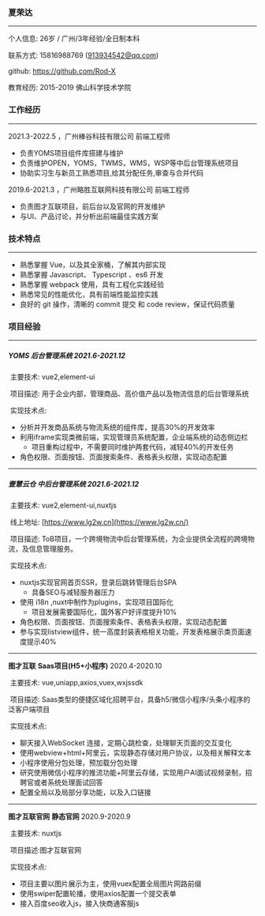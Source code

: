 ### 夏荣达

---

个⼈信息: 26岁 / 广州/3年经验/全日制本科

联系⽅式: 15816988769 (913934542@qq.com)

 github: https://github.com/Rod-X

教育经历: 2015-2019 佛山科学技术学院



### ⼯作经历 

---

2021.3-2022.5 ，广州棒谷科技有限公司 前端⼯程师 

- 负责YOMS项目组件库搭建与维护
- 负责维护OPEN，YOMS，TWMS，WMS，WSP等中后台管理系统项目
- 协助实习生与新员工熟悉项目,给其分配任务,审查与合并代码

2019.6-2021.3 ，广州略胜互联网科技有限公司 前端⼯程师 

+ 负责图才互联项目，前后台以及官网的开发维护
+ 与UI、产品讨论，并分析出前端最佳实践方案




### 技术特点 

---

+ 熟悉掌握 Vue，以及其全家桶，了解其内部实现
+ 熟悉掌握 Javascript、 Typescript 、es6 开发
+ 熟悉掌握 webpack 使用，具有工程化实践经验
+ 熟悉常⻅的性能优化，具有前端性能监控实践
+ 良好的 git 操作，清晰的 commit 提交 和 code review，保证代码质量




### 项⽬经验
---

##### **YOMS**	**后台管理系统**	2021.6-2021.12

​	主要技术: vue2,element-ui

​	项目描述: 用于企业内部，管理商品、高价值产品以及物流信息的后台管理系统

​	实现技术点:

+ 分析并开发商品系统与物流系统的组件库，提高30%的开发效率
+ 利用iframe实现类微前端，实现管理员系统配置，企业端系统的动态侧边栏
  - 项目重构过程中，不需要同时维护两套代码，减轻40%的开发任务
+ 角色权限、页面按钮、页面搜索条件、表格表头权限，实现动态配置



---

##### **壹慧云仓**	**中后台管理系统**	2021.6-2021.12

​	主要技术: vue2,element-ui,nuxtjs

​	线上地址: [https://www.lg2w.cn](https://www.lg2w.cn/)

​	项目描述: ToB项目，一个跨境物流中后台管理系统，为企业提供全流程的跨境物流，及信息管理服务。

​	实现技术点:

+ nuxtjs实现官网首页SSR，登录后跳转管理后台SPA
  - 具备SEO与减轻服务器压力
+ 使用 i18n ,nuxt中制作为plugins，实现项目国际化
  - 项目发展需要国际化，国外客户好评度提升10%
+ 角色权限、页面按钮、页面搜索条件、表格表头权限，实现动态配置
+ 参与实现listview组件，统一高度封装表格相关功能，开发表格展示类页面速度提示40%



---

**图才互联**	**Saas项目(H5+小程序)**	2020.4-2020.10

​	主要技术:  vue,uniapp,axios,vuex,wxjssdk

​	项目描述:  Saas类型的便捷区域化招聘平台，具备h5/微信小程序/头条小程序的泛客户端项目

​	实现技术点:

+ 聊天接入WebSocket 连接，定期心跳检查，处理聊天页面的交互变化
+ 使用webview+html+阿里云，实现静态存储对用户协议，以及相关解释文本
+ 小程序使用分包处理，预加载分包处理
+ 研究使用微信小程序的推流功能+阿里云存储，实现用户AI面试视频录制，招聘官或者系统处理面试回答
+ 配置全局以及局部分享功能，以及入口链接



---

**图才互联官网**	**静态官网**	2020.9-2020.9

​	主要技术: nuxtjs

​	项目描述:图才互联官网

​	实现技术点:

+ 项目主要以图片展示为主，使用vuex配置全局图片网路前缀
+ 使用swiper配置轮播，使用axios配置一个提交表单
+ 接入百度seo收入js，接入快商通客服js

